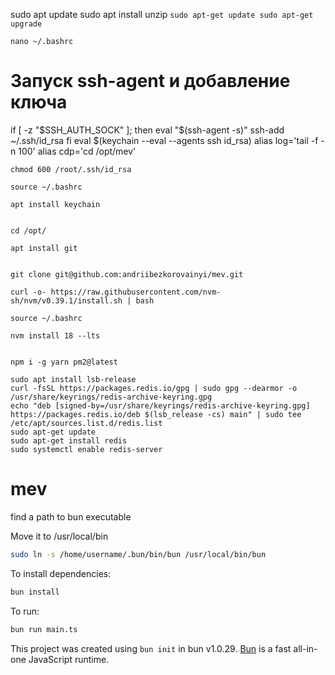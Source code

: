 sudo apt update
sudo apt install unzip
`sudo apt-get update
sudo apt-get upgrade`

`nano ~/.bashrc`

# Запуск ssh-agent и добавление ключа

if [ -z "$SSH_AUTH_SOCK" ]; then
eval "$(ssh-agent -s)"
ssh-add ~/.ssh/id_rsa
fi
eval $(keychain --eval --agents ssh id_rsa)
alias log='tail -f -n 100'
alias cdp='cd /opt/mev'

```
chmod 600 /root/.ssh/id_rsa

source ~/.bashrc

apt install keychain


cd /opt/

apt install git

```

```

git clone git@github.com:andriibezkorovainyi/mev.git

curl -o- https://raw.githubusercontent.com/nvm-sh/nvm/v0.39.1/install.sh | bash

source ~/.bashrc

nvm install 18 --lts

```

```

npm i -g yarn pm2@latest

sudo apt install lsb-release
curl -fsSL https://packages.redis.io/gpg | sudo gpg --dearmor -o /usr/share/keyrings/redis-archive-keyring.gpg
echo "deb [signed-by=/usr/share/keyrings/redis-archive-keyring.gpg] https://packages.redis.io/deb $(lsb_release -cs) main" | sudo tee /etc/apt/sources.list.d/redis.list
sudo apt-get update
sudo apt-get install redis
sudo systemctl enable redis-server
```

# mev

find a path to bun executable

Move it to /usr/local/bin

```bash
sudo ln -s /home/username/.bun/bin/bun /usr/local/bin/bun
```

To install dependencies:

```bash
bun install
```

To run:

```bash
bun run main.ts
```

This project was created using `bun init` in bun v1.0.29. [Bun](https://bun.sh) is a fast all-in-one JavaScript runtime.
